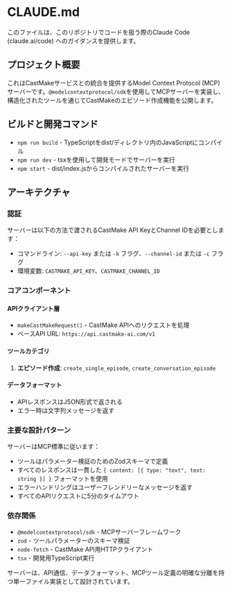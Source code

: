 # CLAUDE.md

このファイルは、このリポジトリでコードを扱う際のClaude Code (claude.ai/code) へのガイダンスを提供します。

## プロジェクト概要

これはCastMakeサービスとの統合を提供するModel Context Protocol (MCP) サーバーです。`@modelcontextprotocol/sdk`を使用してMCPサーバーを実装し、構造化されたツールを通じてCastMakeのエピソード作成機能を公開します。

## ビルドと開発コマンド

- `npm run build` - TypeScriptをdist/ディレクトリ内のJavaScriptにコンパイル
- `npm run dev` - tsxを使用して開発モードでサーバーを実行
- `npm start` - dist/index.jsからコンパイルされたサーバーを実行

## アーキテクチャ

### 認証
サーバーは以下の方法で渡されるCastMake API KeyとChannel IDを必要とします：
- コマンドライン: `--api-key` または `-k` フラグ、`--channel-id` または `-c` フラグ
- 環境変数: `CASTMAKE_API_KEY`、`CASTMAKE_CHANNEL_ID`

### コアコンポーネント

#### APIクライアント層
- `makeCastMakeRequest()` - CastMake APIへのリクエストを処理
- ベースAPI URL: `https://api.castmake-ai.com/v1`

#### ツールカテゴリ
1. **エピソード作成**: `create_single_episode`, `create_conversation_episode`

#### データフォーマット
- APIレスポンスはJSON形式で返される
- エラー時は文字列メッセージを返す

### 主要な設計パターン

サーバーはMCP標準に従います：
- ツールはパラメーター検証のためのZodスキーマで定義
- すべてのレスポンスは一貫した `{ content: [{ type: "text", text: string }] }` フォーマットを使用
- エラーハンドリングはユーザーフレンドリーなメッセージを返す
- すべてのAPIリクエストに5分のタイムアウト

### 依存関係

- `@modelcontextprotocol/sdk` - MCPサーバーフレームワーク
- `zod` - ツールパラメーターのスキーマ検証
- `node-fetch` - CastMake API用HTTPクライアント
- `tsx` - 開発用TypeScript実行

サーバーは、API通信、データフォーマット、MCPツール定義の明確な分離を持つ単一ファイル実装として設計されています。